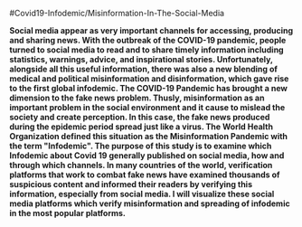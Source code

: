 #Covid19-Infodemic/Misinformation-In-The-Social-Media


<b>
 Social media appear as very important channels for accessing, producing and sharing news. With the outbreak of the COVID-19 pandemic, people turned to social media to read and to share timely information including statistics, warnings, advice, and inspirational stories. Unfortunately, alongside all this useful information, there was also a new blending of medical and political misinformation and disinformation, which gave rise to the first global infodemic.
The COVID-19 Pandemic has brought a new dimension to the fake news problem. Thusly, misinformation as an important problem in the social environment and it cause to mislead the society and create perception.
In this case, the fake news produced during the epidemic period spread just like a virus. 
The World Health Organization defined this situation as the Misinformation Pandemic with the term "Infodemic". 
The purpose of this study is to examine which Infodemic about Covid 19 generally published on social media, how and through which channels.
In many countries of the world, verification platforms that work to combat fake news have examined thousands of suspicious content and informed their readers by verifying this information, especially from social media. I will visualize these social media platforms which verify misinformation and spreading of infodemic in the most popular platforms.
 
</b>
